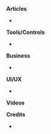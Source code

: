 **Articles**

* 

**Tools/Controls**

* 

**Business**

* 

**UI/UX**

* 

**Videos**


**Credits**

* 
